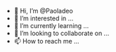 - 👋 Hi, I’m @Paoladeo
- 👀 I’m interested in ...
- 🌱 I’m currently learning ...
- 💞️ I’m looking to collaborate on ...
- 📫 How to reach me ...

<!---
Paoladeo/Paoladeo is a ✨ special ✨ repository because its `README.md` (this file) appears on your GitHub profile.
You can click the Preview link to take a look at your changes.
--->
